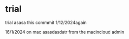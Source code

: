 # trial
trial
asasa
this commmit 
1/12/2024again

16/1/2024 on mac
asasdasdatr from the macincloud admin